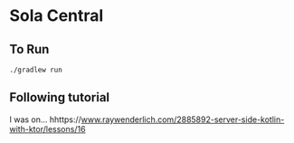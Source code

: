 # Sola Central

## To Run
`./gradlew run`

## Following tutorial
I was on... hhttps://www.raywenderlich.com/2885892-server-side-kotlin-with-ktor/lessons/16
